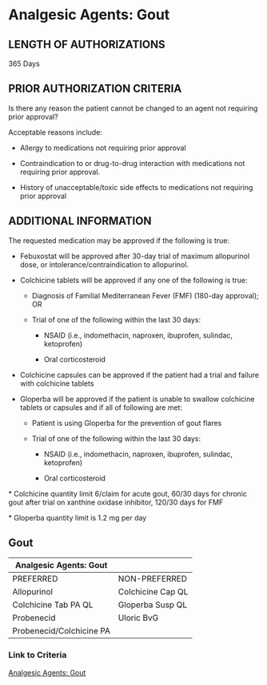 # Analgesic Agents: Gout

## LENGTH OF AUTHORIZATIONS

365 Days

## PRIOR AUTHORIZATION CRITERIA

Is there any reason the patient cannot be changed to an agent not requiring prior approval?

Acceptable reasons include:

- Allergy to medications not requiring prior approval

- Contraindication to or drug-to-drug interaction with medications not requiring prior approval.

- History of unacceptable/toxic side effects to medications not requiring prior approval

## ADDITIONAL INFORMATION

The requested medication may be approved if the following is true:

- Febuxostat will be approved after 30-day trial of maximum allopurinol dose, or intolerance/contraindication to allopurinol.

- Colchicine tablets will be approved if any one of the following is true:

  - Diagnosis of Familial Mediterranean Fever (FMF) (180-day approval); OR

  - Trial of one of the following within the last 30 days:

    - NSAID (i.e., indomethacin, naproxen, ibuprofen, sulindac, ketoprofen)

    - Oral corticosteroid

- Colchicine capsules can be approved if the patient had a trial and failure with colchicine tablets

- Gloperba will be approved if the patient is unable to swallow colchicine tablets or capsules and if all of following are met:

  - Patient is using Gloperba for the prevention of gout flares

  - Trial of one of the following within the last 30 days:

    - NSAID (i.e., indomethacin, naproxen, ibuprofen, sulindac, ketoprofen)

    - Oral corticosteroid

\* Colchicine quantity limit 6/claim for acute gout, 60/30 days for chronic gout after trial on xanthine oxidase inhibitor, 120/30 days for FMF

\* Gloperba quantity limit is 1.2 mg per day

## Gout

|Analgesic Agents: Gout                 |                         |
|---------------------------------------|-------------------------|
| PREFERRED                             | NON-PREFERRED           |
| Allopurinol                           | Colchicine Cap QL       |
| Colchicine Tab PA QL                  | Gloperba Susp QL        |
| Probenecid                            | Uloric BvG              |
|Probenecid/Colchicine PA               |                         |

### Link to Criteria

 [Analgesic Agents: Gout](https://pharmacy.medicaid.ohio.gov/sites/default/files/20220415_UPDL_Criteria_FINAL_.pdf#page=6)

